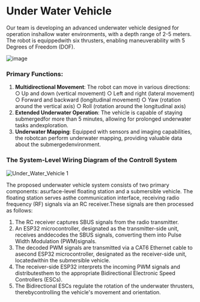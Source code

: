# Under Water Vehicle 
Our team is developing an advanced underwater vehicle designed for operation inshallow water environments, with a depth range of 2-5 meters. The robot is equippedwith six thrusters, enabling maneuverability with 5 Degrees of Freedom (DOF).

![image](https://github.com/user-attachments/assets/d058e469-873a-4238-8e82-6f5734f3a49f)

### Primary Functions:
1. **Multidirectional Movement**: The robot can move in various directions:
○ Up and down (vertical movement)
○ Left and right (lateral movement)
○ Forward and backward (longitudinal movement)
○ Yaw (rotation around the vertical axis)
○ Roll (rotation around the longitudinal axis)
2. **Extended Underwater Operation**: The vehicle is capable of staying submergedfor more than 5 minutes, allowing for prolonged underwater tasks andexploration.
3. **Underwater Mapping**: Equipped with sensors and imaging capabilities, the robotcan perform underwater mapping, providing valuable data about the submergedenvironment.

### The System-Level Wiring Diagram of the Controll System
![Under_Water_Vehicle 1](https://github.com/user-attachments/assets/aa94af0c-facf-407e-80cf-7571781d4e8f)

The proposed underwater vehicle system consists of two primary components: asurface-level floating station and a submersible vehicle. The floating station serves asthe communication interface, receiving radio frequency (RF) signals via an RC receiver.These signals are then processed as follows:
1. The RC receiver captures SBUS signals from the radio transmitter.
2. An ESP32 microcontroller, designated as the transmitter-side unit, receives anddecodes the SBUS signals, converting them into Pulse Width Modulation (PWM)signals.
3. The decoded PWM signals are transmitted via a CAT6 Ethernet cable to asecond ESP32 microcontroller, designated as the receiver-side unit, locatedwithin the submersible vehicle.
4. The receiver-side ESP32 interprets the incoming PWM signals and distributesthem to the appropriate Bidirectional Electronic Speed Controllers (ESCs).
5. The Bidirectional ESCs regulate the rotation of the underwater thrusters, therebycontrolling the vehicle's movement and orientation.




